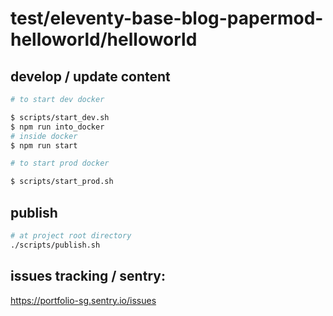 # test/eleventy-base-blog-papermod-helloworld/helloworld


## develop / update content
```bash
# to start dev docker

$ scripts/start_dev.sh
$ npm run into_docker
# inside docker
$ npm run start

# to start prod docker

$ scripts/start_prod.sh
```

## publish

```bash
# at project root directory
./scripts/publish.sh
```

## issues tracking / sentry:

https://portfolio-sg.sentry.io/issues
